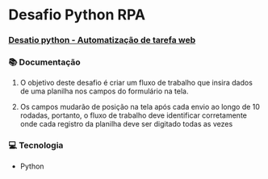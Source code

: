 # Desafio Python RPA
### [Desatio python - Automatização de tarefa web](https://rpachallenge.com/)

### 📚 Documentação
1. O objetivo deste desafio é criar um fluxo de trabalho que insira dados de uma planilha nos campos do formulário na tela.
   
2.  Os campos mudarão de posição na tela após cada envio ao longo de 10 rodadas, portanto, o fluxo de trabalho deve identificar corretamente onde cada registro da planilha deve ser digitado todas as vezes
  
### 💻 Tecnologia

 - Python
